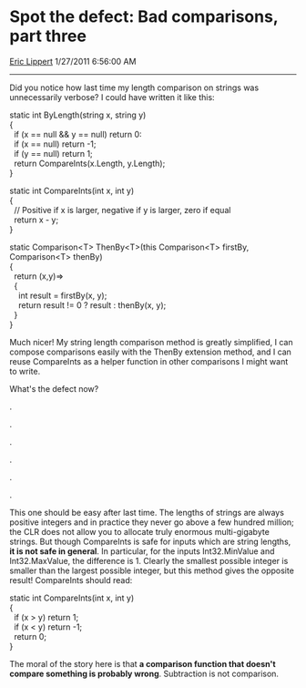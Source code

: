 # Spot the defect: Bad comparisons, part three

[Eric Lippert](https://social.msdn.microsoft.com/profile/Eric%20Lippert) 1/27/2011 6:56:00 AM

-----

Did you notice how last time my length comparison on strings was unnecessarily verbose? I could have written it like this:

 

static int ByLength(string x, string y)  
{  
  if (x == null && y == null) return 0:  
  if (x == null) return -1;  
  if (y == null) return 1;  
  return CompareInts(x.Length, y.Length);  
}

static int CompareInts(int x, int y)  
{  
  // Positive if x is larger, negative if y is larger, zero if equal  
  return x - y;  
}

static Comparison\<T\> ThenBy\<T\>(this Comparison\<T\> firstBy, Comparison\<T\> thenBy)  
{  
  return (x,y)=\>  
  {  
    int result = firstBy(x, y);  
    return result \!= 0 ? result : thenBy(x, y);  
  }  
}

Much nicer\! My string length comparison method is greatly simplified, I can compose comparisons easily with the ThenBy extension method, and I can reuse CompareInts as a helper function in other comparisons I might want to write.

What's the defect now?

.

.

.

.

.

.

This one should be easy after last time. The lengths of strings are always positive integers and in practice they never go above a few hundred million; the CLR does not allow you to allocate truly enormous multi-gigabyte strings. But though CompareInts is safe for inputs which are string lengths, **it is not safe in general**. In particular, for the inputs Int32.MinValue and Int32.MaxValue, the difference is 1. Clearly the smallest possible integer is smaller than the largest possible integer, but this method gives the opposite result\! CompareInts should read:

 

static int CompareInts(int x, int y)  
{  
  if (x \> y) return 1;  
  if (x \< y) return -1;  
  return 0;  
}

The moral of the story here is that **a comparison function that doesn't compare something is probably wrong**. Subtraction is not comparison.

